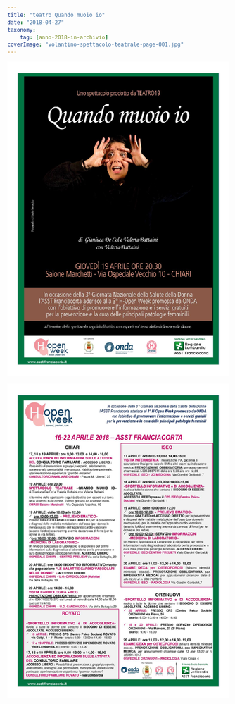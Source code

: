 ```yaml
---
title: "teatro Quando muoio io"
date: "2018-04-27"
taxonomy: 
    tag: [anno-2018-in-archivio]
coverImage: "volantino-spettacolo-teatrale-page-001.jpg"
---
```


![](images/volantino-spettacolo-teatrale-page-001.jpg)

![](images/onda-open-week-16-22-aprile-2018-rev-2-page-001.jpg)
